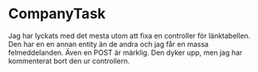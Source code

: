 # CompanyTask

Jag har lyckats med det mesta utom att fixa en controller för länktabellen. 
Den har en en annan entity än de andra och jag får en massa felmeddelanden.
Även en POST är märklig. Den dyker upp, men jag har kommenterat bort den ur controllern.
